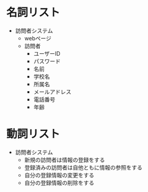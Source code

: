 # 名詞リスト
- 訪問者システム
    - webページ
    - 訪問者
        - ユーザーID
        - パスワード
        - 名前
        - 学校名
        - 所属名
        - メールアドレス
        - 電話番号
        - 年齢

# 動詞リスト
- 訪問者システム
    - 新規の訪問者は情報の登録をする
    - 登録済みの訪問者は自他ともに情報の参照をする
    - 自分の登録情報の変更をする
    - 自分の登録情報の削除をする